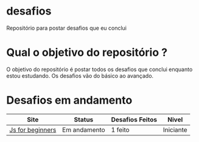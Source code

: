 # desafios

Repositório para postar desafios que eu conclui

# Qual o objetivo do repositório ?

O objetivo do repositório é postar todos os desafios que conclui enquanto estou estudando. Os desafios vão do básico ao avançado.

# Desafios em andamento

| Site                                                                           | Status       | Desafios Feitos | Nivel     |
| ------------------------------------------------------------------------------ | ------------ | --------------- | --------- |
| [Js for beginners](https://jsbeginners.com/javascript-projects-for-beginners/) | Em andamento | 1 feito         | Iniciante |
